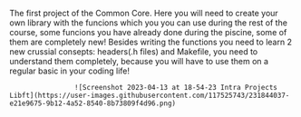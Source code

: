 The first project of the Common Core. Here you will need to create your own library with the funcions which you you can use during the rest of the course, some funcions you have already done during the piscine, some of them are completely new! Besides writing the functions you need to learn 2 new crussial consepts: headers(.h files) and Makefile, you need to understand them completely, because you will have to use them on a regular basic in your coding life!


                    ![Screenshot 2023-04-13 at 18-54-23 Intra Projects Libft](https://user-images.githubusercontent.com/117525743/231844037-e21e9675-9b12-4a52-8540-8b73809f4d96.png)
